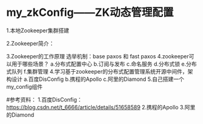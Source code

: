# my_zkConfig——ZK动态管理配置

1.本地Zookeeper集群搭建

2.Zookeeper简介：

3.Zookeeper的工作原理
    选举机制：base paxos 和 fast paxos
4.zookeeper可以用于哪些场景？
    a.分布式配置中心
    b.订阅与发布
    c.命名服务
    d.分布式锁
    e.分布式队列
    f.集群管理
4.学习基于zookeeper的分布式配置管理系统开源中间件，架构设计
    a.百度DisConfig
    b.携程的Apollo
    c.阿里的Diamond
5.自己搭建一个my_config组件

#参考资料：
1.百度DisConfig：
https://blog.csdn.net/t_6666/article/details/51658589
2.携程的Apollo
3.阿里的Diamond
